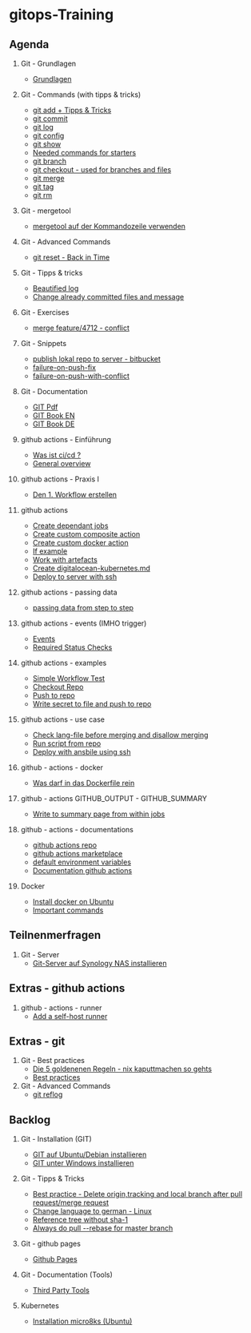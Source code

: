 # gitops-Training  

## Agenda 

  1. Git - Grundlagen
     * [Grundlagen](https://schulung.t3isp.de/documents/pdfs/git/git-training.pdf)
 
  1. Git - Commands (with tipps & tricks) 
     * [git add + Tipps & Tricks](add.md)
     * [git commit](commit.md)
     * [git log](log.md)
     * [git config](config.md) 
     * [git show](show.md)
     * [Needed commands for starters](started-commands.md)
     * [git branch](branch.md)
     * [git checkout - used for branches and files](checkout.md)
     * [git merge](merge.md)
     * [git tag](tag.md)
     * [git rm](rm.md)

  1. Git - mergetool
     * [mergetool auf der Kommandozeile verwenden](mergetools.md)
      
  1. Git - Advanced Commands 
     * [git reset - Back in Time](reset.md)   

  1. Git - Tipps & tricks 
     * [Beautified log](beautify-log.md)
     * [Change already committed files and message](commit-amend.md) 
   
  1. Git - Exercises 
     * [merge feature/4712 - conflict](merge-conflict.md)

  1. Git - Snippets 
     * [publish lokal repo to server - bitbucket](local-public.md)
     * [failure-on-push-fix](failure-push.md)
     * [failure-on-push-with-conflict](failure-push-conflict.md)
        
  1. Git - Documentation 
     * [GIT Pdf](http://schulung.t3isp.de/documents/pdfs/git/git-training.pdf) 
     * [GIT Book EN](https://git-scm.com/book/en/v2)
     * [GIT Book DE](https://git-scm.com/book/de/v2)

  1. github actions - Einführung
     * [Was ist ci/cd ?](/ci-cd/overview.md)
     * [General overview](/github-actions/general.md)

  1. github actions - Praxis I
     * [Den 1. Workflow erstellen](/github-actions/simple-workflow.md)

  1. github actions      
     * [Create dependant jobs](/github-actions/dependant-jobs.md)
     * [Create custom composite action](/github-actions/create-custom-action-composite.md)
     * [Create custom docker action](/github-actions/create-custom-action-docker.md)
     * [If example](/github-actions/if-example.md)
     * [Work with artefacts](/github-actions/work-with-artefacts.md)
     * [Create digitalocean-kubernetes.md](/github-actions/digitalocean-kubernetes.md) 
     * [Deploy to server with ssh](/github-actions/use-cases/deploy_ssh.md)

  1. github actions - passing data 
     * [passing data from step to step](github-actions/steps-data.md)

  1. github actions - events (IMHO trigger)
     * [Events](/github-actions/events.md)
     * [Required Status Checks](/github-actions/required-status-checks.md)
     
  1. github actions - examples 
     * [Simple Workflow Test](/github-actions/examples/01-workflow-test.md)
     * [Checkout Repo](/github-actions/examples/02-checkout-repo.md)
     * [Push to repo](/github-actions/examples/03-push-to-repo.md)
     * [Write secret to file and push to repo](github-actions/examples/04-secret-and-push-to-repo.md)
    
  1. github actions - use case
     * [Check lang-file before merging and disallow merging](github-actions/use-cases/check-langfile.md)
     * [Run script from repo](github-actions/use-cases/run-script-from-repo.sh)
     * [Deploy with ansbile using ssh](github-actions/use-cases/deploy-ansible.md)

  1. github - actions - docker
     * [Was darf in das Dockerfile rein](https://docs.github.com/de/actions/creating-actions/dockerfile-support-for-github-actions)
      
  1. github - actions GITHUB_OUTPUT - GITHUB_SUMMARY
     * [Write to summary page from within jobs](github-actions/write_to_summary.md) 

  1. github - actions - documentations
     * [github actions repo](https://github.com/actions/checkout)
     * [github actions marketplace](https://github.com/marketplace?category=&query=&type=actions&verification=)
     * [default environment variables](https://docs.github.com/en/actions/learn-github-actions/variables#default-environment-variables)
     * [Documentation github actions](https://docs.github.com/en/actions)

  1. Docker 
     * [Install docker on Ubuntu](/docker/install-ubuntu.md)
     * [Important commands](/docker/wichtigste-befehle.md)  
       
## Teilnenmerfragen 

  1. Git - Server
     * [Git-Server auf Synology NAS installieren](/git-server/git-server-auf-synology.md) 

## Extras - github actions 

  1. github - actions - runner 
     * [Add a self-host runner](/github-actions/add-runner.md)

## Extras - git 

  1. Git - Best practices 
     * [Die 5 goldenenen Regeln - nix kaputtmachen so gehts](5-goldene-regeln.md) 
     * [Best practices](bp.md)
  1. Git - Advanced Commands
      * [git reflog](reflog.md)
    
## Backlog  
     
  1. Git - Installation (GIT) 
     * [GIT auf Ubuntu/Debian installieren](installation-ubuntu-debian.md)
     * [GIT unter Windows installieren](https://git-scm.com/download/win)
  
  1. Git - Tipps & Tricks
     * [Best practice - Delete origin,tracking and local branch after pull request/merge request](best-practice-delete-branch.md)
     * [Change language to german - Linux](linux-english.md)
     * [Reference tree without sha-1](tree-no-sha.md)
     * [Always do pull --rebase for master branch](master-pull-rebase.md)

  1. Git - github pages
     * [Github Pages](/github/pages.md)
    
  1. Git - Documentation (Tools)
     * [Third Party Tools](tooling.md)   

  1. Kubernetes 
     * [Installation micro8ks (Ubuntu)](/kubernetes/installation-micro8ks-ubuntu.md)
    
